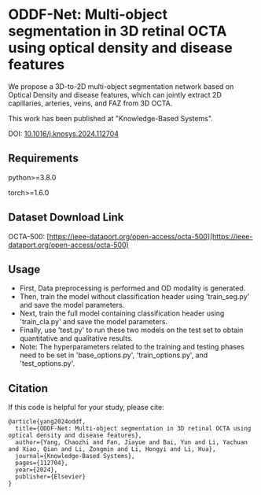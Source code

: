 

# ODDF-Net: Multi-object segmentation in 3D retinal OCTA using optical density and disease features

We propose a 3D-to-2D multi-object segmentation network based on Optical Density and disease features, which can jointly extract 2D capillaries, arteries, veins, and FAZ from 3D OCTA.

This work has been published at "Knowledge-Based Systems".

DOI: [10.1016/j.knosys.2024.112704](https://www.sciencedirect.com/science/article/abs/pii/S0950705124013388?via%3Dihub)

## Requirements
python>=3.8.0

torch>=1.6.0

## Dataset Download Link
OCTA-500: [https://ieee-dataport.org/open-access/octa-500](https://ieee-dataport.org/open-access/octa-500)

## Usage
* First, Data preprocessing is performed and OD modality is generated.
* Then, train the model without classification header using 'train_seg.py' and save the model parameters.
* Next, train the full model containing classification header using 'train_cla.py' and save the model parameters.
* Finally, use 'test.py' to run these two models on the test set to obtain quantitative and qualitative results.
* Note: The hyperparameters related to the training and testing phases need to be set in 'base_options.py', 'train_options.py', and 'test_options.py'.

## Citation
If this code is helpful for your study, please cite:
```
@article{yang2024oddf,
  title={ODDF-Net: Multi-object segmentation in 3D retinal OCTA using optical density and disease features},
  author={Yang, Chaozhi and Fan, Jiayue and Bai, Yun and Li, Yachuan and Xiao, Qian and Li, Zongmin and Li, Hongyi and Li, Hua},
  journal={Knowledge-Based Systems},
  pages={112704},
  year={2024},
  publisher={Elsevier}
}
```
